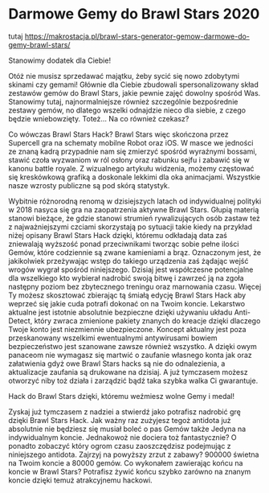 # Darmowe Gemy do Brawl Stars 2020


tutaj https://makrostacja.pl/brawl-stars-generator-gemow-darmowe-do-gemy-brawl-stars/

Stanowimy dodatek dla Ciebie!

Otóż nie musisz sprzedawać majątku, żeby sycić się nowo zdobytymi skinami czy gemami! Głównie dla Ciebie zbudowali spersonalizowany skład zestawów gemów do Brawl Stars, jakie pewnie zajęć dowolny spośród Was. Stanowimy tutaj, najnormalniejsze również szczególnie bezpośrednie zestawy gemów, no dlatego wszelki odnajdzie nieco dla siebie, z czego będzie wniebowzięty. Toteż… Na co również czekasz?

Co wówczas Brawl Stars Hack?
Brawl Stars więc skończona przez Supercell gra na schematy mobilne Robot oraz iOS. W masce we jedności ze znaną kadrą przypadnie nam się zmierzyć spośród wyraźnymi bossami, stawić czoła wyzwaniom w ról osłony oraz rabunku sejfu i zabawić się w kanonu battle royale. Z wizualnego artykułu widzenia, możemy częstować się kreskówkową grafiką a doskonale lekkimi dla oka animacjami. Wszystkie nasze wzrosty publiczne są pod skórą statystyk.

Wybitnie różnorodną renomą w dzisiejszych latach od indywidualnej polityki w 2018 nasyca się gra na zaopatrzenia aktywne Brawl Stars. Głupią materią stanowi bieżące, że gdzie stanowi strumień rywalizujących osób zastaw też z najważniejszymi czciami skorzystają po sytuacji takie kiedy na przykład niżej opisany Brawl Stars Hack dzięki, któremu odkładają data zaś zniewalają wyższość ponad przeciwnikami tworząc sobie pełne ilości Gemów, które codziennie są zwane kamieniami a brąz. Oznaczonym jest, że jakikolwiek przeżywając wstęp do takiego urządzenia zaś żądając wejść wrogów wygrał spośród niniejszego. Dzisiaj jest współczesne potencjalne dla wszelkiego kto wybierał nadrobić swoją bitwę i zawrzeć ją na zgoła następny poziom bez zbytecznego treningu oraz marnowania czasu. Więcej Ty możesz skosztować zbierając tą śmiałą edycję Brawl Stars Hack aby weprzeć się jakie cuda potrafi dokonać on na Twoim koncie. Lekarstwo aktualne jest istotnie absolutnie bezpieczne dzięki używaniu układu Anti-Detect, który zwraca zmienione pakiety znanych do kreacje dzięki dlaczego Twoje konto jest niezmiennie ubezpieczone. Koncept aktualny jest poza przeskanowany wszelkimi ewentualnymi antywirusami bowiem bezpieczeństwo jest szanowane zawsze również wszystko. A dzięki owym panaceom nie wymagasz się martwić o zaufanie własnego konta jak oraz załatwienia gdyż owe Brawl Stars hacks są nie do odnalezienia, a aktualizacje zaufania są drukowane na dzisiaj. A już tymczasem możesz otworzyć niby toż działa i zarządzić bądź taka szybka walka Ci gwarantuje.

Hack do Brawl Stars dzięki, któremu weźmiesz wolne Gemy i medal!

Zyskaj już tymczasem z nadziei a stwierdź jako potrafisz nadrobić grę dzięki Brawl Stars Hack. Jak ważny raz zużyjesz tegoż antidota już absolutnie nie będziesz się musiał boleć o pas Gemów także Jedyna na indywidualnym koncie. Jednakowoż nie dociera toż fantastycznie? O ponadto zobaczyć który ogrom czasu zaoszczędzisz podejmując z niniejszego antidota. Zajrzyj na powyższy zrzut z zabawy? 900000 świetna na Twoim koncie a 80000 gemów. Co wykonałem zawierając końcu na koncie w Brawl Stars? Potrafisz żywić końcu szybko zarówno na znanym koncie dzięki temuż atrakcyjnemu hackowi.
